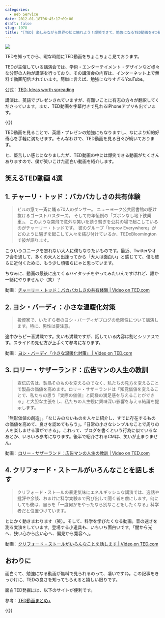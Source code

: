 ```yaml
---
categories:
  - Web Service
date: 2012-01-18T06:45:17+09:00
draft: false
slug: 1978
title: "[TED] 楽しみながら世界の知に触れよう！爆笑できて、勉強になるTED動画を4つ紹介します"
---
```


![](/images/2012/01/1978_1.jpg)

TEDを知ってから、暇な時間にTED動画をちょこちょこ見ております。

TEDが主催している講演会では、学術・エンターテイメント・デザインなど様々な分野の人物が講演を行っており、その講演会の内容は、インターネット上で無料で動画配信されています。簡単に言えば、勉強になりすぎるYouTube。

公式：[TED: Ideas worth spreading](http://www.ted.com/)

講演は、英語でプレゼンされていますが、有難いことに有志の方々が翻訳してくださっています。また、TED動画を字幕付きで見れるiPhoneアプリも出ています。

{{<app id="412403556" title="TEDiSUB 2.0.1（無料）" src="https://a1.mzstatic.com/us/r1000/104/Purple/e5/3a/68/mzl.avkawdri.100x100-75.png">}}

TED動画を見ることで、英語・プレゼンの勉強にもなりますし、なにより知的好奇心を手軽に満たせます。そんなわけで、TED動画を見る日々が続いております。

と、堅苦しい感じになりましたが、TED動画の中には爆笑できる動画がたくさんありますので、僕が笑いこけた面白い動画を紹介します。

## 笑えるTED動画 4選

## 1. チャーリ・トッド：バカバカしさの共有体験

> ビルの窓で一斉に踊る70人のダンサー。 ニューヨーク公共図書館の駆け抜けるゴーストバスターズ。 そして毎年恒例の「ズボンなし地下鉄乗車」。 このような突飛で意外な笑いを誘う騒ぎを公共の場で起こしているのがチャーリー・トッドです。 彼のグループ「Improv Everywhere」がどのように騒ぎを起こして人々を結び付けているか、TEDxBloomingtonで彼が語ります。

こういうユニークを忘れない大人に僕もなりたいものです。最近、Twitterやオフ会を通して、多くの大人と出逢ってから「大人は面白い」と感じてて、僕も彼らに近付くために、もう少し頑張らにゃと思っています。

ちなみに、動画の最後に出てくるハイタッチをやってみたいんですけれど、誰か一緒にやりませんか（笑）？

動画：[チャーリー・トッド：バカバカしさの共有体験 | Video on TED.com](http://www.ted.com/talks/lang/ja/charlie_todd_the_shared_experience_of_absurdity.html)

## 2. ヨシ・バーディ：小さな温暖化対策

> 投資家で、いたずら者のヨシ・バーディがブログの危険性について講演します。特に、男性は要注意。

途中からピー音満載です。笑いも満載ですが、話している内容は割とシリアスです。スライドの見せ方が上手くて参考になります。

動画：[ヨシ・バーディ「小さな温暖化対策」 | Video on TED.com](http://www.ted.com/talks/lang/ja/yossi_vardi_fights_local_warming.html)

## 3. ロリー・サザーランド：広告マンの人生の教訓

> 宣伝広告は、製品そのものを変えるのでなく、私たちの見方を変えることで製品の価値を高めます。ロリー・サザーランドは「知覚価値を変えることで、私たちの思う『実際の価値』と同様の満足感を与えることができる」と大胆な主張をし、私たちの人生観に興味深い影響を与える結論を提示します。

「無形価値の創造」。「なじみのないものを人々に紹介し、すでに存在するものの価値を高めて、良さを認めてもらう」。「日常の小さなシンプルなことで周りの人を楽しませる事ができる」。これって、ブログを書くという行為に似ているなあとか、いろいろ参考になります。後半で紹介されるCMは、笑いが止まりません。

動画：[ロリー・サザーランド：広告マンの人生の教訓 | Video on TED.com](http://www.ted.com/talks/lang/ja/rory_sutherland_life_lessons_from_an_ad_man.html)

## 4. クリフォード・ストールがいろんなことを話します

> クリフォード・ストールの暴走気味にエネルギッシュな講演では、逸話や批評や余談、おまけに科学実験まで飛び出して聞く者を虜にします。何にしても彼は、自らを「一度何かをやったなら別なことをしたくなる」科学者だと位置づけています。

とにかく動きまわります（笑）。そして、科学を学びたくなる動画。音の速さを測る実演をしています。登場する小道具も、いちいち面白いです。「闇から光へ、狭い心から広い心へ、偏見から寛容へ」。

動画：[クリフォード・ストールがいろんなことを話します | Video on TED.com](http://www.ted.com/talks/lang/ja/clifford_stoll_on_everything.html)

## おわりに

面白くて、勉強になる動画が無料で見られるのって、凄いですね。この記事をきっかけに、TEDの良さを知ってもらえると嬉しい限りです。

面白TED発掘には、以下のサイトが便利です。

参考：[TED動画まとめ+](http://busidea.net/ted/)

{{<app id="376183339" title="TED 1.6.3（無料）" src="https://a1.mzstatic.com/us/r1000/072/Purple/30/d8/81/mzl.ndyqxzoc.100x100-75.png">}}

